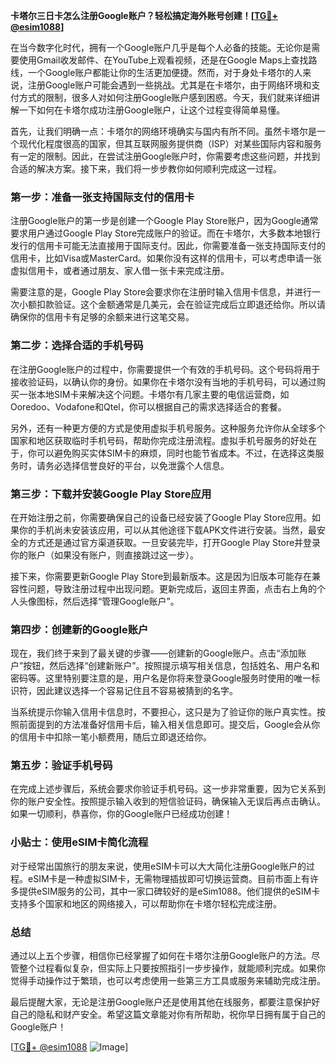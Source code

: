 **卡塔尔三日卡怎么注册Google账户？轻松搞定海外账号创建！[[TG💪+ @esim1088](https://t.me/s/esim1088)]**

在当今数字化时代，拥有一个Google账户几乎是每个人必备的技能。无论你是需要使用Gmail收发邮件、在YouTube上观看视频，还是在Google Maps上查找路线，一个Google账户都能让你的生活更加便捷。然而，对于身处卡塔尔的人来说，注册Google账户可能会遇到一些挑战。尤其是在卡塔尔，由于网络环境和支付方式的限制，很多人对如何注册Google账户感到困惑。今天，我们就来详细讲解一下如何在卡塔尔成功注册Google账户，让这个过程变得简单易懂。

首先，让我们明确一点：卡塔尔的网络环境确实与国内有所不同。虽然卡塔尔是一个现代化程度很高的国家，但其互联网服务提供商（ISP）对某些国际内容和服务有一定的限制。因此，在尝试注册Google账户时，你需要考虑这些问题，并找到合适的解决方案。接下来，我们将一步步教你如何顺利完成这一过程。

### 第一步：准备一张支持国际支付的信用卡

注册Google账户的第一步是创建一个Google Play Store账户，因为Google通常要求用户通过Google Play Store完成账户的验证。而在卡塔尔，大多数本地银行发行的信用卡可能无法直接用于国际支付。因此，你需要准备一张支持国际支付的信用卡，比如Visa或MasterCard。如果你没有这样的信用卡，可以考虑申请一张虚拟信用卡，或者通过朋友、家人借一张卡来完成注册。

需要注意的是，Google Play Store会要求你在注册时输入信用卡信息，并进行一次小额扣款验证。这个金额通常是几美元，会在验证完成后立即退还给你。所以请确保你的信用卡有足够的余额来进行这笔交易。

### 第二步：选择合适的手机号码

在注册Google账户的过程中，你需要提供一个有效的手机号码。这个号码将用于接收验证码，以确认你的身份。如果你在卡塔尔没有当地的手机号码，可以通过购买一张本地SIM卡来解决这个问题。卡塔尔有几家主要的电信运营商，如Ooredoo、Vodafone和Qtel，你可以根据自己的需求选择适合的套餐。

另外，还有一种更方便的方式是使用虚拟手机号服务。这种服务允许你从全球多个国家和地区获取临时手机号码，帮助你完成注册流程。虚拟手机号服务的好处在于，你可以避免购买实体SIM卡的麻烦，同时也能节省成本。不过，在选择这类服务时，请务必选择信誉良好的平台，以免泄露个人信息。

### 第三步：下载并安装Google Play Store应用

在开始注册之前，你需要确保自己的设备已经安装了Google Play Store应用。如果你的手机尚未安装该应用，可以从其他途径下载APK文件进行安装。当然，最安全的方式还是通过官方渠道获取。一旦安装完毕，打开Google Play Store并登录你的账户（如果没有账户，则直接跳过这一步）。

接下来，你需要更新Google Play Store到最新版本。这是因为旧版本可能存在兼容性问题，导致注册过程中出现问题。更新完成后，返回主界面，点击右上角的个人头像图标，然后选择“管理Google账户”。

### 第四步：创建新的Google账户

现在，我们终于来到了最关键的步骤——创建新的Google账户。点击“添加账户”按钮，然后选择“创建新账户”。按照提示填写相关信息，包括姓名、用户名和密码等。这里特别要注意的是，用户名是你将来登录Google服务时使用的唯一标识符，因此建议选择一个容易记住且不容易被猜到的名字。

当系统提示你输入信用卡信息时，不要担心，这只是为了验证你的账户真实性。按照前面提到的方法准备好信用卡后，输入相关信息即可。提交后，Google会从你的信用卡中扣除一笔小额费用，随后立即退还给你。

### 第五步：验证手机号码

在完成上述步骤后，系统会要求你验证手机号码。这一步非常重要，因为它关系到你的账户安全性。按照提示输入收到的短信验证码，确保输入无误后再点击确认。如果一切顺利，恭喜你，你的Google账户已经成功创建！

### 小贴士：使用eSIM卡简化流程

对于经常出国旅行的朋友来说，使用eSIM卡可以大大简化注册Google账户的过程。eSIM卡是一种虚拟SIM卡，无需物理插拔即可切换运营商。目前市面上有许多提供eSIM服务的公司，其中一家口碑较好的是eSim1088。他们提供的eSIM卡支持多个国家和地区的网络接入，可以帮助你在卡塔尔轻松完成注册。

### 总结

通过以上五个步骤，相信你已经掌握了如何在卡塔尔注册Google账户的方法。尽管整个过程看似复杂，但实际上只要按照指引一步步操作，就能顺利完成。如果你觉得手动操作过于繁琐，也可以考虑使用一些第三方工具或服务来辅助完成注册。

最后提醒大家，无论是注册Google账户还是使用其他在线服务，都要注意保护好自己的隐私和财产安全。希望这篇文章能对你有所帮助，祝你早日拥有属于自己的Google账户！

[[TG💪+ @esim1088](https://t.me/s/esim1088) ![Image](https://i.postimg.cc/4NQfJmqS/Snipaste-2025-05-13-00-14-12.png)]